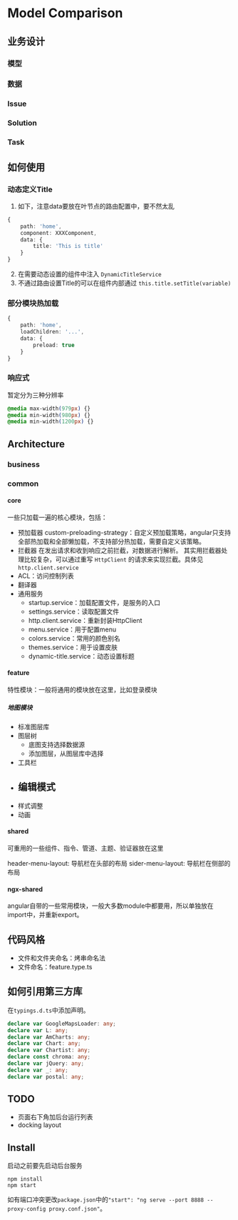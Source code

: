 # Model Comparison

## 业务设计

### 模型

### 数据

### Issue

### Solution

### Task

## 如何使用

### 动态定义Title

1. 如下，注意data要放在叶节点的路由配置中，要不然太乱
``` typescript
{
    path: 'home',
    component: XXXComponent,
    data: {
        title: 'This is title'
    }
}
```
2. 在需要动态设置的组件中注入 `DynamicTitleService`
3. 不通过路由设置Title的可以在组件内部通过 `this.title.setTitle(variable)`

### 部分模块热加载

``` typescript
{
    path: 'home',
    loadChildren: '...',
    data: {
        preload: true
    }
}
```

### 响应式

暂定分为三种分辨率
``` css
@media max-width(979px) {}
@media min-width(980px) {}
@media min-width(1200px) {}
```

### 

## Architecture

### business

### common

#### core

一些只加载一遍的核心模块，包括：
- 预加载器
    custom-preloading-strategy：自定义预加载策略，angular只支持全部热加载和全部懒加载，不支持部分热加载，需要自定义该策略。
- 拦截器
    在发出请求和收到响应之前拦截，对数据进行解析。
    其实用拦截器处理比较复杂，可以通过重写 `HttpClient` 的请求来实现拦截。具体见`http.client.service`
- ACL：访问控制列表
- 翻译器
- 通用服务
    - startup.service：加载配置文件，是服务的入口
    - settings.service：读取配置文件
    - http.client.service：重新封装HttpClient
    - menu.service：用于配置menu
    - colors.service：常用的颜色别名
    - themes.service：用于设置皮肤
    - dynamic-title.service：动态设置标题

#### feature

特性模块：一般将通用的模块放在这里，比如登录模块

##### 地图模块

- 标准图层库
- 图层树
    - 底图支持选择数据源
    - 添加图层，从图层库中选择
- 工具栏
- 编辑模式
    - 
- 样式调整
- 动画

#### shared

可重用的一些组件、指令、管道、主题、验证器放在这里

header-menu-layout: 导航栏在头部的布局
sider-menu-layout: 导航栏在侧部的布局

#### ngx-shared

angular自带的一些常用模块，一般大多数module中都要用，所以单独放在import中，并重新export。

## 代码风格

- 文件和文件夹命名：烤串命名法
- 文件命名：feature.type.ts

## 如何引用第三方库

在`typings.d.ts`中添加声明。
``` typescript
declare var GoogleMapsLoader: any;
declare var L: any;
declare var AmCharts: any;
declare var Chart: any;
declare var Chartist: any;
declare const chroma: any;
declare var jQuery: any;
declare var _: any;
declare var postal: any;
```

## TODO

- 页面右下角加后台运行列表
- docking layout

## Install

启动之前要先启动后台服务
```
npm install
npm start
```
如有端口冲突更改`package.json`中的`"start": "ng serve --port 8888 --proxy-config proxy.conf.json"`。